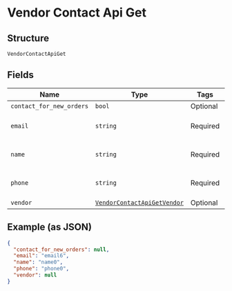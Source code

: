 
# Vendor Contact Api Get

## Structure

`VendorContactApiGet`

## Fields

| Name | Type | Tags | Description |
|  --- | --- | --- | --- |
| `contact_for_new_orders` | `bool` | Optional | - |
| `email` | `string` | Required | **Constraints**: *Maximum Length*: `100` |
| `name` | `string` | Required | **Constraints**: *Maximum Length*: `100` |
| `phone` | `string` | Required | **Constraints**: *Maximum Length*: `100` |
| `vendor` | [`VendorContactApiGetVendor`](/doc/models/vendor-contact-api-get-vendor.md) | Optional | - |

## Example (as JSON)

```json
{
  "contact_for_new_orders": null,
  "email": "email6",
  "name": "name0",
  "phone": "phone0",
  "vendor": null
}
```

